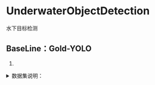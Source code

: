 # UnderwaterObjectDetection
水下目标检测



## BaseLine：Gold-YOLO

1. 


<details>
<summary>数据集说明：</summary>

数据集相对路径：
- DUO
	- images
		- train
		- test
	-labels
		- train
		- test

</details>